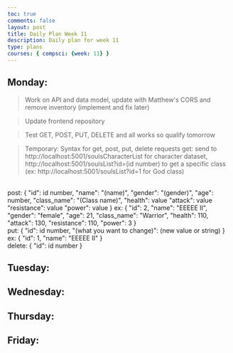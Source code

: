 ```yaml
---
toc: true
comments: false
layout: post
title: Daily Plan Week 11
description: Daily plan for week 11
type: plans
courses: { compsci: {week: 11} }
---
```


## Monday:
> Work on API and data model, update with Matthew's CORS and remove inventory (implement and fix later)

> Update frontend repository

> Test GET, POST, PUT, DELETE and all works so qualify tomorrow

> Temporary: Syntax for get, post, put, delete requests
get:
send to http://localhost:5001/soulsCharacterList for character dataset, http://localhost:5001/soulsList?id=(id number) to get a specific class (ex: http://localhost:5001/soulsList?id=1 for God class) 
<br>
post:
{
    "id": id number,
    "name": "(name)",
    "gender": "(gender)",
    "age": number,
    "class_name": "(Class name)",
    "health": value
    "attack": value
    "resistance": value
    "power": value
}
ex:
{
    "id": 2,
    "name": "EEEEE II",
    "gender": "female",
    "age": 21,
    "class_name": "Warrior",
    "health": 110,
    "attack": 130,
    "resistance": 110,
    "power": 3
}
<br>
put:
{
    "id": id number,
    "(what you want to change)": (new value or string)
}
ex:
{
    "id": 1,
    "name": "EEEEE II"
}
<br>
delete:
{
    "id": id number
}

## Tuesday:
> 

## Wednesday:
> 

## Thursday:
> 

## Friday:
> 
